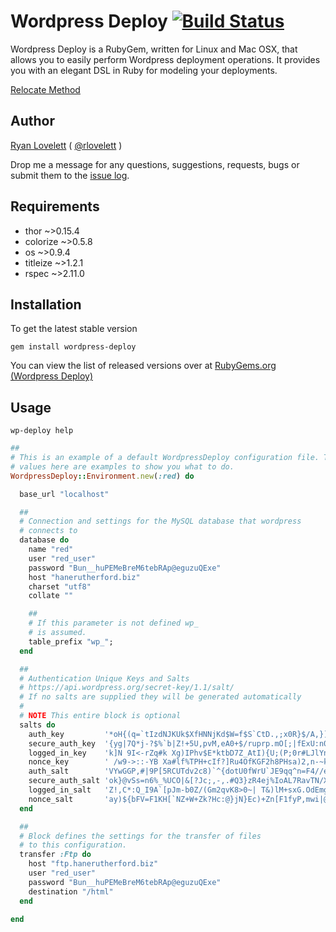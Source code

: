 Wordpress Deploy [![Build Status](https://secure.travis-ci.org/RLovelett/wordpress-deploy.png?branch=master)](http://travis-ci.org/RLovelett/wordpress-deploy)
================

Wordpress Deploy is a RubyGem, written for Linux and Mac OSX, that allows you to easily perform Wordpress deployment operations. It provides you with an elegant DSL in Ruby for modeling your deployments.

[Relocate Method](http://codex.wordpress.org/Changing_The_Site_URL#Relocate_method)

Author
------

[Ryan Lovelett](http://ryan.lovelett.me/) ( [@rlovelett](http://twitter.com/#!/rlovelett) )

Drop me a message for any questions, suggestions, requests, bugs or submit them to the [issue log](https://github.com/rlovelett/wordpress-deploy/issues).

Requirements
------------

* thor ~>0.15.4
* colorize ~>0.5.8
* os ~>0.9.4
* titleize ~>1.2.1
* rspec ~>2.11.0

Installation
------------

To get the latest stable version

    gem install wordpress-deploy

You can view the list of released versions over at [RubyGems.org
(Wordpress Deploy)](https://rubygems.org/gems/wordpress-deploy/versions)

Usage
-----

    wp-deploy help


```ruby
##
# This is an example of a default WordpressDeploy configuration file. The
# values here are examples to show you what to do.
WordpressDeploy::Environment.new(:red) do

  base_url "localhost"

  ##
  # Connection and settings for the MySQL database that wordpress
  # connects to
  database do
    name "red"
    user "red_user"
    password "Bun__huPEMeBreM6tebRAp@eguzuQExe"
    host "hanerutherford.biz"
    charset "utf8"
    collate ""

    ##
    # If this parameter is not defined wp_
    # is assumed.
    table_prefix "wp_";
  end

  ##
  # Authentication Unique Keys and Salts
  # https://api.wordpress.org/secret-key/1.1/salt/
  # If no salts are supplied they will be generated automatically
  #
  # NOTE This entire block is optional
  salts do
    auth_key         '*oH{(q=`tIzdNJKUk$XfHNNjKd$W=f$S`CtD.,;x0R}$/A,}]!+q0>>QfB#.Bsw]'
    secure_auth_key  '{yg|7Q*j-?$%`b|Z!+5U,pvM,eA0+$/ruprp.mO[;|fExU:n0,-!at0+3UY@;h`X'
    logged_in_key    'k]N 9I<-rZq#k Xg)IPhv$E*ktbD7Z_AtI){U;(P;0r#LJlYncEr%8v9tG`>BHU+'
    nonce_key        ' /w9->::-YB Xa#lf%TPH+cIf?]Ru4OfKGF2h8PHsa)2,n-~kRJ<[slUg<GZ Asx'
    auth_salt        'VYwGGP,#|9P[5RCUTdv2c8)`^{dotU0fWrU`JE9qq^n=F4//e)fCs<HF6sd>~yjW'
    secure_auth_salt 'ok}@vSs=n6%_%UCO|&[?Jc;,-,.#Q3}zR4ej%IoAL7RavTN/Xe,UrQ4)p}onRie0'
    logged_in_salt   'Z!,C*:Q_I9A`[pJm-b0Z/(Gm2qvK8>0~| T&)lM+sxG.OdEmgHbAGF&(^>2.rDGW'
    nonce_salt       'ay)${bFV=F1KH[`NZ+W+Zk?Hc:@}jN}Ec)+Zn[F1fyP,mwi|@tk/(1hdp[G2F%os'
  end

  ##
  # Block defines the settings for the transfer of files
  # to this configuration.
  transfer :Ftp do
    host "ftp.hanerutherford.biz"
    user "red_user"
    password "Bun__huPEMeBreM6tebRAp@eguzuQExe"
    destination "/html"
  end

end
```
